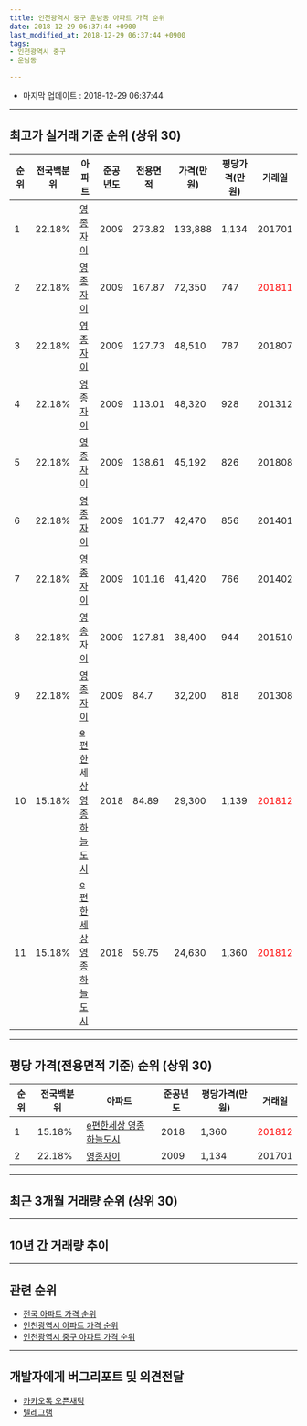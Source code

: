 ```yaml
---
title: 인천광역시 중구 운남동 아파트 가격 순위
date: 2018-12-29 06:37:44 +0900
last_modified_at: 2018-12-29 06:37:44 +0900
tags:
- 인천광역시 중구
- 운남동

---
```


* 마지막 업데이트 : 2018-12-29 06:37:44

---

## 최고가 실거래 기준 순위 (상위 30)


|순위|전국백분위|아파트|준공년도|전용면적|가격(만원)|평당가격(만원)|거래일|
|---|---|---|---|---|---|---|---|
|1|22.18%|[영종자이](https://search.naver.com/search.naver?query=%EC%9D%B8%EC%B2%9C%EA%B4%91%EC%97%AD%EC%8B%9C+%EC%A4%91%EA%B5%AC+%EC%9A%B4%EB%82%A8%EB%8F%99+%EC%98%81%EC%A2%85%EC%9E%90%EC%9D%B4)|2009|273.82|133,888|1,134|201701|
|2|22.18%|[영종자이](https://search.naver.com/search.naver?query=%EC%9D%B8%EC%B2%9C%EA%B4%91%EC%97%AD%EC%8B%9C+%EC%A4%91%EA%B5%AC+%EC%9A%B4%EB%82%A8%EB%8F%99+%EC%98%81%EC%A2%85%EC%9E%90%EC%9D%B4)|2009|167.87|72,350|747|<span style="color:red">201811</span>|
|3|22.18%|[영종자이](https://search.naver.com/search.naver?query=%EC%9D%B8%EC%B2%9C%EA%B4%91%EC%97%AD%EC%8B%9C+%EC%A4%91%EA%B5%AC+%EC%9A%B4%EB%82%A8%EB%8F%99+%EC%98%81%EC%A2%85%EC%9E%90%EC%9D%B4)|2009|127.73|48,510|787|201807|
|4|22.18%|[영종자이](https://search.naver.com/search.naver?query=%EC%9D%B8%EC%B2%9C%EA%B4%91%EC%97%AD%EC%8B%9C+%EC%A4%91%EA%B5%AC+%EC%9A%B4%EB%82%A8%EB%8F%99+%EC%98%81%EC%A2%85%EC%9E%90%EC%9D%B4)|2009|113.01|48,320|928|201312|
|5|22.18%|[영종자이](https://search.naver.com/search.naver?query=%EC%9D%B8%EC%B2%9C%EA%B4%91%EC%97%AD%EC%8B%9C+%EC%A4%91%EA%B5%AC+%EC%9A%B4%EB%82%A8%EB%8F%99+%EC%98%81%EC%A2%85%EC%9E%90%EC%9D%B4)|2009|138.61|45,192|826|201808|
|6|22.18%|[영종자이](https://search.naver.com/search.naver?query=%EC%9D%B8%EC%B2%9C%EA%B4%91%EC%97%AD%EC%8B%9C+%EC%A4%91%EA%B5%AC+%EC%9A%B4%EB%82%A8%EB%8F%99+%EC%98%81%EC%A2%85%EC%9E%90%EC%9D%B4)|2009|101.77|42,470|856|201401|
|7|22.18%|[영종자이](https://search.naver.com/search.naver?query=%EC%9D%B8%EC%B2%9C%EA%B4%91%EC%97%AD%EC%8B%9C+%EC%A4%91%EA%B5%AC+%EC%9A%B4%EB%82%A8%EB%8F%99+%EC%98%81%EC%A2%85%EC%9E%90%EC%9D%B4)|2009|101.16|41,420|766|201402|
|8|22.18%|[영종자이](https://search.naver.com/search.naver?query=%EC%9D%B8%EC%B2%9C%EA%B4%91%EC%97%AD%EC%8B%9C+%EC%A4%91%EA%B5%AC+%EC%9A%B4%EB%82%A8%EB%8F%99+%EC%98%81%EC%A2%85%EC%9E%90%EC%9D%B4)|2009|127.81|38,400|944|201510|
|9|22.18%|[영종자이](https://search.naver.com/search.naver?query=%EC%9D%B8%EC%B2%9C%EA%B4%91%EC%97%AD%EC%8B%9C+%EC%A4%91%EA%B5%AC+%EC%9A%B4%EB%82%A8%EB%8F%99+%EC%98%81%EC%A2%85%EC%9E%90%EC%9D%B4)|2009|84.7|32,200|818|201308|
|10|15.18%|[e편한세상 영종하늘도시](https://search.naver.com/search.naver?query=%EC%9D%B8%EC%B2%9C%EA%B4%91%EC%97%AD%EC%8B%9C+%EC%A4%91%EA%B5%AC+%EC%9A%B4%EB%82%A8%EB%8F%99+e%ED%8E%B8%ED%95%9C%EC%84%B8%EC%83%81+%EC%98%81%EC%A2%85%ED%95%98%EB%8A%98%EB%8F%84%EC%8B%9C)|2018|84.89|29,300|1,139|<span style="color:red">201812</span>|
|11|15.18%|[e편한세상 영종하늘도시](https://search.naver.com/search.naver?query=%EC%9D%B8%EC%B2%9C%EA%B4%91%EC%97%AD%EC%8B%9C+%EC%A4%91%EA%B5%AC+%EC%9A%B4%EB%82%A8%EB%8F%99+e%ED%8E%B8%ED%95%9C%EC%84%B8%EC%83%81+%EC%98%81%EC%A2%85%ED%95%98%EB%8A%98%EB%8F%84%EC%8B%9C)|2018|59.75|24,630|1,360|<span style="color:red">201812</span>|


---

## 평당 가격(전용면적 기준) 순위 (상위 30)


|순위|전국백분위|아파트|준공년도|평당가격(만원)|거래일|
|---|---|---|---|---|---|
|1|15.18%|[e편한세상 영종하늘도시](https://search.naver.com/search.naver?query=%EC%9D%B8%EC%B2%9C%EA%B4%91%EC%97%AD%EC%8B%9C+%EC%A4%91%EA%B5%AC+%EC%9A%B4%EB%82%A8%EB%8F%99+e%ED%8E%B8%ED%95%9C%EC%84%B8%EC%83%81+%EC%98%81%EC%A2%85%ED%95%98%EB%8A%98%EB%8F%84%EC%8B%9C)|2018|1,360|<span style="color:red">201812</span>|
|2|22.18%|[영종자이](https://search.naver.com/search.naver?query=%EC%9D%B8%EC%B2%9C%EA%B4%91%EC%97%AD%EC%8B%9C+%EC%A4%91%EA%B5%AC+%EC%9A%B4%EB%82%A8%EB%8F%99+%EC%98%81%EC%A2%85%EC%9E%90%EC%9D%B4)|2009|1,134|201701|


---

## 최근 3개월 거래량 순위 (상위 30)


<div style="width:100%;">
    <canvas id="deal_count_ranking" height="250"></canvas>
</div>


<script>
new Chart(document.getElementById("deal_count_ranking"), {
    type: 'horizontalBar',
    data: {
        labels: ['영종자이', 'e편한세상 영종하늘도시'],
        datasets: [{
            label: '실거래 수',
            data: [8, 2],
            borderColor: "rgba(255, 0, 128, 1)",
            backgroundColor: "rgba(255, 0, 128, 0.5)",
            fill: false,
        }]
    },
    options: {
        responsive: true,
        title: {
            display: true,
            text: '최근 3개월 거래량 순위'
        },
        tooltips: {
            mode: 'index',
            intersect: false,
            callbacks: {
                title: function(tooltipItems, data) {
                    return "실거래 수:";
                },
                label: function(tooltipItem, data) {
                    return data.labels[tooltipItem.index] + ": " + tooltipItem.xLabel;
                }
            }
        },
        hover: {
            mode: 'nearest',
            intersect: true
        },
        scales: {
            xAxes: [{
                display: true,
                scaleLabel: {
                    display: true,
                    labelString: '실거래 수'
                },
                ticks: {
                    suggestedMin: 0,
                }
            }],
            yAxes: [{
                display: true,
                ticks: {
                    autoSkip: false,
                    callback: function(value, index, values) {
                        if (value.length > 15)
                            return value.substr(0, 13) + "...";
                        else
                            return value;
                    }
                },
                scaleLabel: {
                    display: false,
                }
            }]
        }
    }
});

</script>


---

## 10년 간 거래량 추이


<div style="width:100%;">
    <canvas id="deal_progress" height="250"></canvas>
</div>

<script>
new Chart(document.getElementById("deal_progress"), {
    type: 'line',
    data: {
        labels: ['200812','200901','200902','200903','200904','200905','200906','200907','200908','200909','200910','200911','200912','201001','201002','201003','201004','201005','201006','201007','201008','201009','201010','201011','201012','201101','201102','201103','201104','201105','201106','201107','201108','201109','201110','201111','201112','201201','201202','201203','201204','201205','201206','201207','201208','201209','201210','201211','201212','201301','201302','201303','201304','201305','201306','201307','201308','201309','201310','201311','201312','201401','201402','201403','201404','201405','201406','201407','201408','201409','201410','201411','201412','201501','201502','201503','201504','201505','201506','201507','201508','201509','201510','201511','201512','201601','201602','201603','201604','201605','201606','201607','201608','201609','201610','201611','201612','201701','201702','201703','201704','201705','201706','201707','201708','201709','201710','201711','201712','201801','201802','201803','201804','201805','201806','201807','201808','201809','201810','201811','201812'],
        datasets: [{
            label: '실거래 수',
            pointRadius: 1,
            data: [0, 0, 0, 0, 0, 0, 0, 0, 0, 0, 0, 0, 0, 0, 0, 0, 0, 1, 89, 0, 0, 0, 0, 0, 0, 0, 0, 0, 0, 0, 0, 0, 0, 0, 0, 0, 0, 1, 0, 3, 3, 7, 0, 0, 4, 3, 5, 7, 0, 0, 2, 1, 3, 4, 6, 3, 4, 0, 6, 4, 4, 4, 4, 17, 8, 0, 0, 13, 3, 54, 18, 8, 10, 7, 11, 24, 4, 6, 5, 7, 6, 66, 41, 11, 5, 16, 0, 1, 2, 0, 4, 2, 1, 1, 5, 0, 12, 7, 8, 4, 8, 22, 8, 4, 1, 3, 2, 1, 1, 0, 2, 5, 2, 2, 0, 3, 3, 8, 5, 3, 2],
            borderColor: "rgba(255, 201, 14, 1)",
            backgroundColor: "rgba(255, 201, 14, 0.5)",
            fill: true,
        }]
    },
    options: {
        responsive: true,
        title: {
            display: true,
            text: '10년간 거래량 추이'
        },
        tooltips: {
            mode: 'index',
            intersect: false,
        },
        hover: {
            mode: 'nearest',
            intersect: true
        },
        scales: {
            xAxes: [{
                display: true,
                scaleLabel: {
                    display: true,
                    labelString: '년/월'
                }
            }],
            yAxes: [{
                display: true,
                ticks: {
                    suggestedMin: 0,
                },
                scaleLabel: {
                    display: true,
                    labelString: '실거래 수'
                }
            }]
        }
    }
});

</script>


---

## 관련 순위

- [전국 아파트 가격 순위](https://inasie.github.io/apt-ranking/전국)
- [인천광역시 아파트 가격 순위](https://inasie.github.io/apt-ranking/인천광역시)
- [인천광역시 중구 아파트 가격 순위](https://inasie.github.io/apt-ranking/인천광역시-중구)


---

## 개발자에게 버그리포트 및 의견전달

- [카카오톡 오픈채팅](https://open.kakao.com/o/gLJUAP4)
- [텔레그램](https://t.me/inasie)

